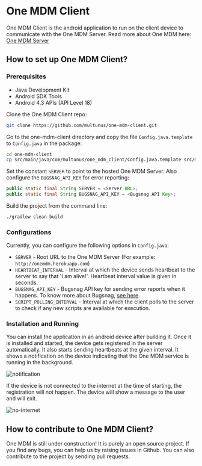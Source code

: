 One MDM Client
==============

One MDM Client is the android application to run on the client device to communicate with the One MDM Server. Read more about One MDM here: [One MDM Server](https://github.com/multunus/one-mdm/)

## How to set up One MDM Client?

### Prerequisites

* Java Development Kit
* Android SDK Tools
* Android 4.3 APIs (API Level 18)

Clone the One MDM Client repo:

``` bash
git clone https://github.com/multunus/one-mdm-client.git
```

Go to the one-mdm-client directory and copy the file `Config.java.template` to `Config.java` in the package:

``` bash
cd one-mdm-client
cp src/main/java/com/multunus/one_mdm_client/Config.java.template src/main/java/com/multunus/one_mdm_client/Config.java
```

Set the constant `SERVER` to point to the hosted One MDM Server. Also configure the `BUGSNAG_API_KEY` for error reporting:

``` java
public static final String SERVER = <Server URL>;
public static final String BUGSNAG_API_KEY = <Bugsnag API Key>;
```

Build the project from the command line:

``` bash
./gradlew clean build
```

### Configurations

Currently, you can configure the following options in `Config.java`:

* `SERVER` - Root URL to the One MDM Server (For example: `http://onemdm.herokuapp.com`)
* `HEARTBEAT_INTERVAL` - Interval at which the device sends heartbeat to the server to say that 'I am alive!'. Heartbeat interval value is given in seconds.
* `BUGSNAG_API_KEY` - Bugsnag API key for sending error reports when it happens. To know more about Bugsnag, [see here](https://bugsnag.com/).
* `SCRIPT_POLLING_INTERVAL` - Interval at which the client polls to the server to check if any new scripts are available for execution.

### Installation and Running

You can install the application in an android device after building it. Once it is installed and started, the device gets registered in the server automatically. It also starts sending heartbeats at the given interval. It shows a notification on the device indicating that the One MDM service is running in the background. 

![notification](https://raw.githubusercontent.com/multunus/one-mdm-client/master/screenshots/onemdmclient_notification.png)

If the device is not connected to the internet at the time of starting, the registration will not happen. The device will show a message to the user and will exit.

![no-internet](https://raw.githubusercontent.com/multunus/one-mdm-client/master/screenshots/onemdmclient_no_internet.png)

## How to contribute to One MDM Client?

One MDM is still under construction! It is purely an open source project. If you find any bugs, you can help us by raising issues in Github. You can also contribute to the project by sending pull requests.
